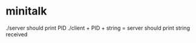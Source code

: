 # minitalk


./server should print PID
./client + PID + string = server should print string received
